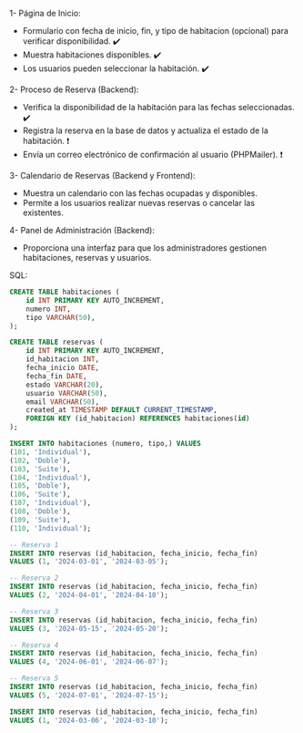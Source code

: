1- Página de Inicio:

- Formulario con fecha de inicio, fin, y tipo de habitacion (opcional) para verificar disponibilidad. ✔️
- Muestra habitaciones disponibles. ✔️
- Los usuarios pueden seleccionar la habitación. ✔️

2- Proceso de Reserva (Backend):

- Verifica la disponibilidad de la habitación para las fechas seleccionadas. ✔️
- Registra la reserva en la base de datos y actualiza el estado de la habitación. ❗
- Envía un correo electrónico de confirmación al usuario (PHPMailer). ❗

3- Calendario de Reservas (Backend y Frontend):

- Muestra un calendario con las fechas ocupadas y disponibles.
- Permite a los usuarios realizar nuevas reservas o cancelar las existentes.

4- Panel de Administración (Backend):

- Proporciona una interfaz para que los administradores gestionen habitaciones, reservas y usuarios.

SQL:

```sql
CREATE TABLE habitaciones (
    id INT PRIMARY KEY AUTO_INCREMENT,
    numero INT,
    tipo VARCHAR(50),
);

CREATE TABLE reservas (
    id INT PRIMARY KEY AUTO_INCREMENT,
    id_habitacion INT,
    fecha_inicio DATE,
    fecha_fin DATE,
    estado VARCHAR(20),
    usuario VARCHAR(50),
    email VARCHAR(50),
    created_at TIMESTAMP DEFAULT CURRENT_TIMESTAMP,
    FOREIGN KEY (id_habitacion) REFERENCES habitaciones(id)
);

INSERT INTO habitaciones (numero, tipo,) VALUES
(101, 'Individual'),
(102, 'Doble'),
(103, 'Suite'),
(104, 'Individual'),
(105, 'Doble'),
(106, 'Suite'),
(107, 'Individual'),
(108, 'Doble'),
(109, 'Suite'),
(110, 'Individual');

-- Reserva 1
INSERT INTO reservas (id_habitacion, fecha_inicio, fecha_fin)
VALUES (1, '2024-03-01', '2024-03-05');

-- Reserva 2
INSERT INTO reservas (id_habitacion, fecha_inicio, fecha_fin)
VALUES (2, '2024-04-01', '2024-04-10');

-- Reserva 3
INSERT INTO reservas (id_habitacion, fecha_inicio, fecha_fin)
VALUES (3, '2024-05-15', '2024-05-20');

-- Reserva 4
INSERT INTO reservas (id_habitacion, fecha_inicio, fecha_fin)
VALUES (4, '2024-06-01', '2024-06-07');

-- Reserva 5
INSERT INTO reservas (id_habitacion, fecha_inicio, fecha_fin)
VALUES (5, '2024-07-01', '2024-07-15');

INSERT INTO reservas (id_habitacion, fecha_inicio, fecha_fin)
VALUES (1, '2024-03-06', '2024-03-10');

```
